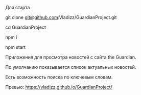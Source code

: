 Для старта

git clone git@github.com:Vladizz/GuardianProject.git 

cd GuardianProject

npm i

npm start

Приложения для просмотра новостей с сайта the Guardian.

По умолчанию показывается список актуальных новостей. 

Есть возможность поиска по ключевым словам.

Превью: https://vladizz.github.io/GuardianProject/
